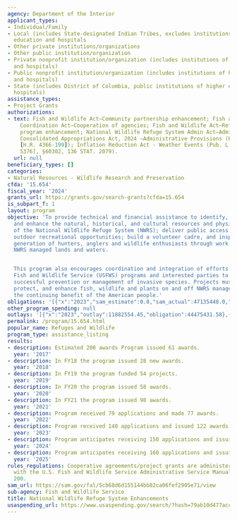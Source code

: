 ```yaml
---
agency: Department of the Interior
applicant_types:
- Individual/Family
- Local (includes State-designated Indian Tribes, excludes institutions of higher
  education and hospitals
- Other private institutions/organizations
- Other public institution/organization
- Private nonprofit institution/organization (includes institutions of higher education
  and hospitals)
- Public nonprofit institution/organization (includes institutions of higher education
  and hospitals)
- State (includes District of Columbia, public institutions of higher education and
  hospitals)
assistance_types:
- Project Grants
authorizations:
- text: Fish and Wildlife Act—Community partnership enhancement; Fish and Wildlife
    Coordination Act—Cooperation of agencies; Fish and Wildlife Act—Refuge education
    program enhancement; National Wildlife Refuge System Admin Act—Administration.
    Consolidated Appropriations Act, 2024 —Administrative Provisions (Pub. L. 118-42
    [H.R. 4366-199]); Inflation Reduction Act - Weather Events (Pub. L. 117-169 [H.R.
    5376], §60302, 136 STAT. 2079).
  url: null
beneficiary_types: []
categories:
- Natural Resources - Wildlife Research and Preservation
cfda: '15.654'
fiscal_year: '2024'
grants_url: https://grants.gov/search-grants?cfda=15.654
is_subpart_f: 1
layout: program
objective: 'To provide technical and financial assistance to identify, conserve, manage,
  and enhance the natural, historical, and cultural resources and physical infrastructure
  of the National Wildlife Refuge System (NWRS); deliver public access and high-quality
  outdoor recreational opportunities; build a volunteer cadre, and inspire the next
  generation of hunters, anglers and wildlife enthusiasts through work on and off
  NWRS managed lands and waters.


  This program also encourages coordination and integration of efforts between U.S.
  Fish and Wildlife Service (USFWS) programs and interested parties to accomplish
  successful prevention or management of invasive species. Projects must conserve,
  protect, and enhance fish, wildlife and plants on and off NWRS managed lands for
  the continuing benefit of the American people.'
obligations: '[{"x":"2023","sam_estimate":0.0,"sam_actual":47135448.0,"usa_spending_actual":34166878.06},{"x":"2024","sam_estimate":0.0,"sam_actual":47000000.0,"usa_spending_actual":75745476.48},{"x":"2025","sam_estimate":0.0,"sam_actual":47000000.0,"usa_spending_actual":0.0}]'
other_program_spending: null
outlays: '[{"x":"2023","outlay":11882554.45,"obligation":44475431.58},{"x":"2024","outlay":1970918.54,"obligation":57070104.83},{"x":"2025","outlay":0.0,"obligation":0.0}]'
permalink: /program/15.654.html
popular_name: Refuges and Wildlife
program_type: assistance_listing
results:
- description: Estimated 200 awards Program issued 61 awards.
  year: '2017'
- description: In FY18 the program issued 28 new awards.
  year: '2018'
- description: In FY19 the program funded 54 projects.
  year: '2019'
- description: In FY20 the program issued 58 awards.
  year: '2020'
- description: In FY21 the program issued 98 awards.
  year: '2021'
- description: Program received 79 applications and made 77 awards.
  year: '2022'
- description: Program received 140 applications and issued 122 awards.
  year: '2023'
- description: Program anticipates receiving 150 applications and issuing 130 awards.
  year: '2024'
- description: Program anticipates receiving 160 applications and issuing 140 awards.
  year: '2025'
rules_regulations: Cooperative agreements/project grants are administered in conformance
  with the U.S. Fish and Wildlife Service Administrative Service Manual and 2 CFR
  200.
sam_url: https://sam.gov/fal/5cb68d6d155144bb82ca06fef2905e71/view
sub-agency: Fish and Wildlife Service
title: National Wildlife Refuge System Enhancements
usaspending_url: https://www.usaspending.gov/search/?hash=79ab10d477acc1000777b72647616bf5
---
```

